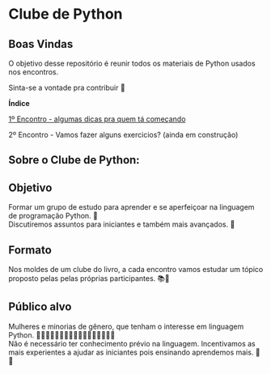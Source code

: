 # Clube de Python

## Boas Vindas

O objetivo desse repositório é reunir todos os materiais de Python usados nos encontros.

Sinta-se a vontade pra contribuir :green_heart:

**Índice**

[1º Encontro - algumas dicas pra quem tá começando](https://github.com/KarolRodriguespy/clube-de-python/blob/master/Encontro-1.md)

2º Encontro - Vamos fazer alguns exercicios? (ainda em construção)

## Sobre o Clube de Python:  
  
## Objetivo  
Formar um grupo de estudo para aprender e se aperfeiçoar na linguagem de programação Python. 🐍  
Discutiremos assuntos para iniciantes e também mais avançados. 💬  
  
## Formato  
Nos moldes de um clube do livro, a cada encontro vamos estudar um tópico proposto pelas pelas próprias participantes. 📚📖  
  
## Público alvo  
Mulheres e minorias de gênero, que tenham o interesse em linguagem Python. 👩‍💻👩🏻‍💻👩🏼‍💻👩🏽‍💻👩🏾‍💻👩🏿‍💻  
Não é necessário ter conhecimento prévio na linguagem. Incentivamos as mais experientes a ajudar as iniciantes pois ensinando aprendemos mais. 👊🤝
